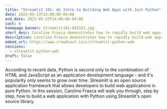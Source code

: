 ```yaml
---
title: "Streamlit 101: An Intro to Building Web Apps with Just Python"
date: 2023-05-23T13:00:00-04:00
end_date: 2023-05-23T14:00:00-04:00
cost: 0
homepage_banner: Streamlit101-052323.jpg
short_desc: Caroline Frasca demonstrates how to rapidly build web apps with Python using the open source Streamlit library.
description: Caroline Frasca demonstrates how to rapidly build web apps with Python using the open source Streamlit library.
embed_url: https://www.crowdcast.io/c/streamlit-python-web
sessions:
  - streamlit-python-web
draft: false
---
```


According to recent data, Python is second only to the combination of HTML and JavaScript as an application development language - and it's popularity only seems to grow over time. Streamlit is an open source application framework that allows developers to build web applications in pure Python. In this session, Caroline Frasca will walk you through, step by step, how to build a web application with Python using Streamlit's open source library.